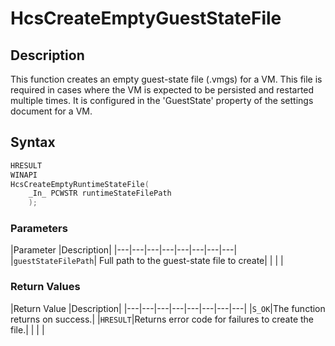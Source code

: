 # HcsCreateEmptyGuestStateFile

## Description

This function creates an empty guest-state file (.vmgs) for a VM. This file is required in cases where the VM  is expected to be persisted and restarted multiple times. It is configured in the 'GuestState' property of the settings document for a VM.

## Syntax

```cpp
HRESULT
WINAPI
HcsCreateEmptyRuntimeStateFile(
    _In_ PCWSTR runtimeStateFilePath
    );
```

### Parameters

|Parameter     |Description|
|---|---|---|---|---|---|---|---|
|`guestStateFilePath`| Full path to the guest-state file to create|
|    |    |

### Return Values

|Return Value     |Description|
|---|---|---|---|---|---|---|---|
|``S_OK``|The function returns on success.|
|`HRESULT`|Returns error code for failures to create the file.|
|     |     |
